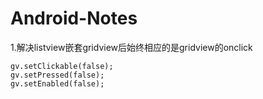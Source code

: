 # Android-Notes

1.解决listview嵌套gridview后始终相应的是gridview的onclick
```
gv.setClickable(false);
gv.setPressed(false);
gv.setEnabled(false);
```
